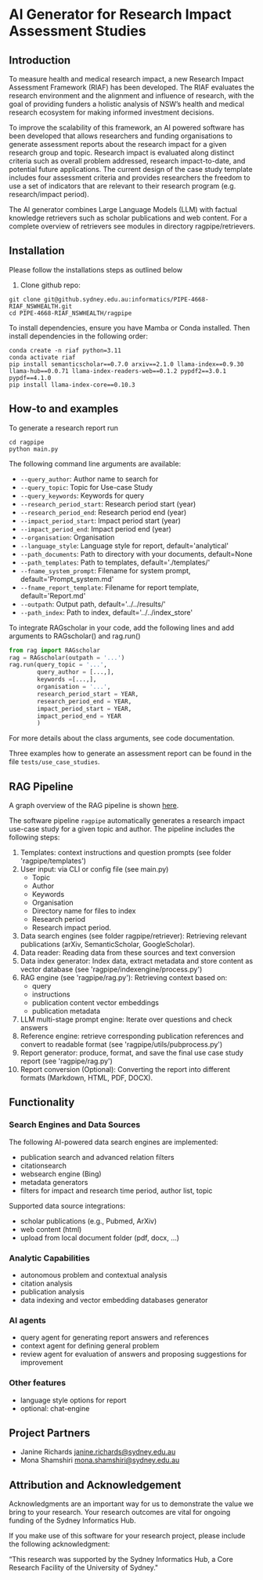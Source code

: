 # AI Generator for Research Impact Assessment Studies

## Introduction

To measure health and medical research impact, a new Research Impact Assessment Framework (RIAF) has been developed. The RIAF evaluates the research environment and the alignment and influence of research, with the goal of providing funders a holistic analysis of NSW’s health and medical research ecosystem for making informed investment decisions.

To improve the scalability of this framework, an AI powered software has been developed that allows researchers and funding organisations to generate assessment reports about the research impact for a given research group and topic. Research impact is evaluated along distinct criteria such as overall problem addressed, research impact-to-date, and potential future applications. The current design of the case study template includes four assessment criteria and provides researchers the freedom to use a set of indicators that are relevant to their research program (e.g. research/impact period). 

The AI generator combines Large Language Models (LLM) with factual knowledge retrievers such as scholar publications and web content. For a complete overview of retrievers see modules in directory ragpipe/retrievers.

## Installation

Please follow the installations steps as outlined below

1) Clone github repo:
```shell
git clone git@github.sydney.edu.au:informatics/PIPE-4668-RIAF_NSWHEALTH.git
cd PIPE-4668-RIAF_NSWHEALTH/ragpipe
```

To install dependencies, ensure you have Mamba or Conda installed. Then install dependencies in the following order:

```shell
conda create -n riaf python=3.11
conda activate riaf
pip install semanticscholar==0.7.0 arxiv==2.1.0 llama-index==0.9.30 llama-hub==0.0.71 llama-index-readers-web==0.1.2 pypdf2==3.0.1 pypdf==4.1.0
pip install llama-index-core==0.10.3
```


## How-to and examples

To generate a research report run

```shell
cd ragpipe
python main.py
```

The following command line arguments are available:
- `--query_author`: Author name to search for
- `--query_topic`: Topic for Use-case Study
- `--query_keywords`: Keywords for query
- `--research_period_start`: Research period start (year)
- `--research_period_end`: Research period end (year)
- `--impact_period_start`: Impact period start (year)
- `--impact_period_end`: Impact period end (year)
- `--organisation`: Organisation
- `--language_style`: Language style for report, default='analytical'
- `--path_documents`: Path to directory with your documents, default=None
- `--path_templates`: Path to templates, default='./templates/'
- `--fname_system_prompt`: Filename for system prompt, default='Prompt_system.md'
- `--fname_report_template`: Filename for report template, default='Report.md'
- `--outpath`: Output path, default='../../results/'
- `--path_index`: Path to index, default='../../index_store'


To integrate RAGscholar in your code, add the following lines and add arguments to RAGscholar() and rag.run()
```python
from rag import RAGscholar
rag = RAGscholar(outpath = '...')
rag.run(query_topic = '...', 
        query_author = [...,],
        keywords =[...,],
        organisation = '...',
        research_period_start = YEAR,
        research_period_end = YEAR,
        impact_period_start = YEAR,
        impact_period_end = YEAR
        )
```

For more details about the class arguments, see code documentation.

Three examples how to generate an assessment report can be found in the file `tests/use_case_studies`.


## RAG Pipeline

A graph overview of the RAG pipeline is shown [here](ragpipe/codegraph.md).

The software pipeline `ragpipe` automatically generates a research impact use-case study for a given topic and author. The pipeline includes the following steps:

1. Templates: context instructions and question prompts (see folder 'ragpipe/templates')
2. User input: via CLI or config file (see main.py)
    - Topic
    - Author
    - Keywords
    - Organisation
    - Directory name for files to index
    - Research period
    - Research impact period.
3. Data search engines (see folder ragpipe/retriever): Retrieving relevant publications (arXiv, SemanticScholar, GoogleScholar).
4. Data reader: Reading data from these sources and text conversion
5. Data index generator: Index data, extract metadata and store content as vector database (see 'ragpipe/indexengine/process.py')
6. RAG engine (see 'ragpipe/rag.py'): Retrieving context based on:
    - query
    - instructions
    - publication content vector embeddings
    - publication metadata
7. LLM multi-stage prompt engine: Iterate over questions and check answers
8. Reference engine: retrieve corresponding publication references and convert to readable format  (see 'ragpipe/utils/pubprocess.py')
9. Report generator: produce, format, and save the final use case study report (see 'ragpipe/rag.py')
10. Report conversion (Optional): Converting the report into different formats (Markdown, HTML, PDF, DOCX).

## Functionality


### Search Engines and Data Sources

The following AI-powered data search engines are implemented:
- publication search and advanced relation filters
- citationsearch
- websearch engine (Bing)
- metadata generators
- filters for impact and research time period, author list, topic

Supported data source integrations:
- scholar publications (e.g., Pubmed, ArXiv)
- web content (html)
- upload from local document folder (pdf, docx, ...)


### Analytic Capabilities
- autonomous problem and contextual analysis
- citation analysis
- publication analysis
- data indexing and vector embedding databases generator


### AI agents
- query agent for generating report answers and references
- context agent for defining general problem
- review agent for evaluation of answers and proposing suggestions for improvement

### Other features
- language style options for report
- optional: chat-engine






## Project Partners

- Janine Richards <janine.richards@sydney.edu.au>
- Mona Shamshiri <mona.shamshiri@sydney.edu.au>


## Attribution and Acknowledgement

Acknowledgments are an important way for us to demonstrate the value we bring to your research. Your research outcomes are vital for ongoing funding of the Sydney Informatics Hub.

If you make use of this software for your research project, please include the following acknowledgment:

“This research was supported by the Sydney Informatics Hub, a Core Research Facility of the University of Sydney."